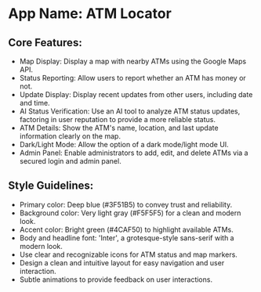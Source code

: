 # **App Name**: ATM Locator

## Core Features:

- Map Display: Display a map with nearby ATMs using the Google Maps API.
- Status Reporting: Allow users to report whether an ATM has money or not.
- Update Display: Display recent updates from other users, including date and time.
- AI Status Verification: Use an AI tool to analyze ATM status updates, factoring in user reputation to provide a more reliable status.
- ATM Details: Show the ATM's name, location, and last update information clearly on the map.
- Dark/Light Mode: Allow the option of a dark mode/light mode UI.
- Admin Panel: Enable administrators to add, edit, and delete ATMs via a secured login and admin panel.

## Style Guidelines:

- Primary color: Deep blue (#3F51B5) to convey trust and reliability.
- Background color: Very light gray (#F5F5F5) for a clean and modern look.
- Accent color: Bright green (#4CAF50) to highlight available ATMs.
- Body and headline font: 'Inter', a grotesque-style sans-serif with a modern look.
- Use clear and recognizable icons for ATM status and map markers.
- Design a clean and intuitive layout for easy navigation and user interaction.
- Subtle animations to provide feedback on user interactions.